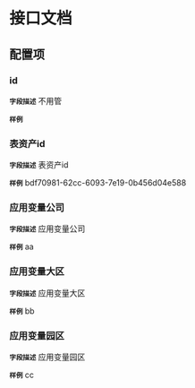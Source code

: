 <!-- 以下为接口文档样例，请根据实际组件配置项及逻辑控制输出接口文档，文档提供两份，md源文件与html，html对外供配置查阅使用 -->
# 接口文档
<!-- 给配置人员使用的配置项字段介绍及样例，没有请删除此项 -->
## 配置项
### id
**`字段描述`**
不用管

**`样例`**

### 表资产id
**`字段描述`**
表资产id

**`样例`**
bdf70981-62cc-6093-7e19-0b456d04e588

### 应用变量公司

**`字段描述`**
应用变量公司

**`样例`**
aa

### 应用变量大区

**`字段描述`**
应用变量大区

**`样例`**
bb

### 应用变量园区

**`字段描述`**
应用变量园区

**`样例`**
cc
